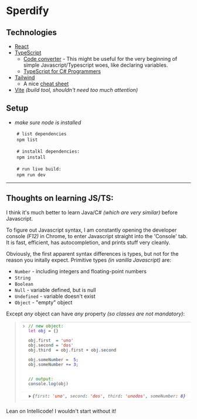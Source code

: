 # Sperdify

## Technologies


- [React](https://reactjs.org/)
- [TypeScript](https://www.typescriptlang.org)
    - [Code converter](https://csharptotypescript.azurewebsites.net) - This might be useful for the very beginning of simple Javascript/Typescript woes, like declaring variables.
    - [TypeScript for C# Programmers](https://www.typescriptlang.org/docs/handbook/typescript-in-5-minutes-oop.html)
- [Tailwind](https://tailwindcss.com/)
    - A nice [cheat sheet](https://nerdcave.com/tailwind-cheat-sheet)
- [Vite](https://vitejs.dev/) *(build tool, shouldn't need too much attention)*




## Setup

- *make sure node is installed*

```shell
    # list dependencies
    npm list

    # instalkl dependencies:
    npm install

    # run live build:
    npm run dev

```


---


## Thoughts on learning JS/TS:

I think it's much better to learn Java/C# *(which are very similar)* before Javascript.

To figure out Javascript syntax, I am constantly opening the developer console *(F12)* in Chrome, to enter Javascript straight into the 'Console' tab. It is fast, efficient, has autocompletion, and prints stuff very cleanly.

Obviously, the first apparent syntax differences is types, but not for the reason you initally expect. Primitive types *(in vanilla Javascript)* are:
- `Number` - including integers and floating-point numbers
- `String`
- `Boolean`
- `Null` - variable defined, but is null
- `Undefined` - variable doesn't exist
- `Object` - "empty" object

Except *any* object can have *any* property *(so classes are not mandatory)*:
> ![Alt text](image.png)

Lean on Intellicode! I wouldn't start without it!